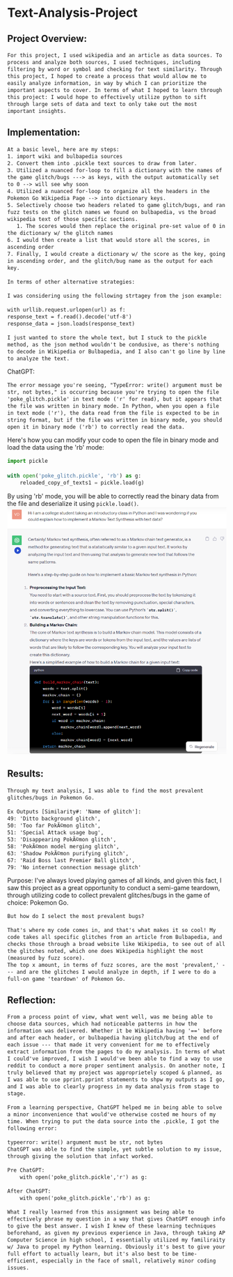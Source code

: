# Text-Analysis-Project
 
## Project Overview:
    For this project, I used wikipedia and an article as data sources. To process and analyze both sources, I used techniques, including filtering by word or symbol and checking for text similarity. Through this project, I hoped to create a process that would allow me to easily analyze information, in way by which I can prioritize the important aspects to cover. In terms of what I hoped to learn through this project: I would hope to effectively utilize python to sift through large sets of data and text to only take out the most important insights.

## Implementation:
    At a basic level, here are my steps:
    1. import wiki and bulbapedia sources 
    2. Convert them into .pickle text sources to draw from later.
    3. Utilized a nuanced for-loop to fill a dictionary with the names of the game glitch/bugs ---> as keys, with the output automatically set to 0 --> will see why soon
    4. Utilized a nuanced for-loop to organize all the headers in the Pokemon Go Wikipedia Page --> into dictionary keys.
    5. Selectively choose two headers related to game glitch/bugs, and ran fuzz tests on the glitch names we found on bulbapedia, vs the broad wikipedia text of those specific sections.
       1. The scores would then replace the original pre-set value of 0 in the dictionary w/ the glitch names
    6. I would then create a list that would store all the scores, in ascending order
    7. Finally, I would create a dictionary w/ the score as the key, going in ascending order, and the glitch/bug name as the output for each key.

    In terms of other alternative strategies:

    I was considering using the following strtagey from the json example:

    with urllib.request.urlopen(url) as f:
    response_text = f.read().decode('utf-8')
    response_data = json.loads(response_text)

    I just wanted to store the whole text, but I stuck to the pickle method, as the json method wouldn't be condusive, as there's nothing to decode in Wikipedia or Bulbapedia, and I also can't go line by line to analyze the text.

ChatGPT:

    The error message you're seeing, "TypeError: write() argument must be str, not bytes," is occurring because you're trying to open the file 'poke_glitch.pickle' in text mode ('r' for read), but it appears that the file was written in binary mode. In Python, when you open a file in text mode ('r'), the data read from the file is expected to be in string format, but if the file was written in binary mode, you should open it in binary mode ('rb') to correctly read the data.

Here's how you can modify your code to open the file in binary mode and load the data using the 'rb' mode:

```python
import pickle

with open('poke_glitch.pickle', 'rb') as g:
    reloaded_copy_of_texts1 = pickle.load(g)
```

By using 'rb' mode, you will be able to correctly read the binary data from the file and deserialize it using `pickle.load()`.
    ![Alt text](image.png)

## Results:
    Through my text analysis, I was able to find the most prevalent glitches/bugs in Pokemon Go. 

    Ex Outputs [Similarity#: 'Name of glitch']:
    49: 'Ditto background glitch',
    50: 'Too far PokÃ©mon glitch',
    51: 'Special Attack usage bug',
    53: 'Disappearing PokÃ©mon glitch',
    58: 'PokÃ©mon model merging glitch',
    63: 'Shadow PokÃ©mon purifying glitch',
    67: 'Raid Boss last Premier Ball glitch',
    79: 'No internet connection message glitch'

Purpose:
    I've always loved playing games of all kinds, and given this fact, I saw this project as a great opportunity to conduct a semi-game teardown, through utilizing code to collect prevalent glitches/bugs in the game of choice: Pokemon Go.

    But how do I select the most prevalent bugs?

    That's where my code comes in, and that's what makes it so cool! My code takes all specific glitches from an article from Bulbapedia, and checks those through a broad website like Wikipedia, to see out of all the glitches noted, which one does Wikipedia highlight the most (measured by fuzz score). 
    The top x amount, in terms of fuzz scores, are the most 'prevalent,' --- and are the glitches I would analyze in depth, if I were to do a full-on game 'teardown' of Pokemon Go.

## Reflection:
    From a process point of view, what went well, was me being able to choose data sources, which had noticeable patterns in how the information was delivered. Whether it be Wikipedia having '==' before and after each header, or bulbapedia having glitch/bug at the end of each issue --- that made it very convenient for me to effectively extract information from the pages to do my analysis. In terms of what I could've improved, I wish I would've been able to find a way to use reddit to conduct a more proper sentiment analysis. On another note, I truly believed that my project was approprietely scoped & planned, as I was able to use pprint.pprint statements to shpw my outputs as I go, and I was able to clearly progress in my data analysis from stage to stage.

    From a learning perspective, ChatGPT helped me in being able to solve a minor inconvenience that would've otherwise costed me hours of my time. When trying to put the data source into the .pickle, I got the following error: 
    
    typeerror: write() argument must be str, not bytes
    ChatGPT was able to find the simple, yet subtle solution to my issue, through giving the solution that infact worked.

    Pre ChatGPT:
        with open('poke_glitch.pickle','r') as g:

    After ChatGPT:
        with open('poke_glitch.pickle','rb') as g:
    
    What I really learned from this assignment was being able to effectively phrase my question in a way that gives ChatGPT enough info to give the best answer. I wish I knew of these learning techniques beforehand, as given my previous experience in Java, through taking AP Computer Science in high school, I essentially utilized my familiraity w/ Java to propel my Python learning. Obviously it's best to give your full effort to actually learn, but it's also best to be time-efficient, especially in the face of small, relatively minor coding issues.